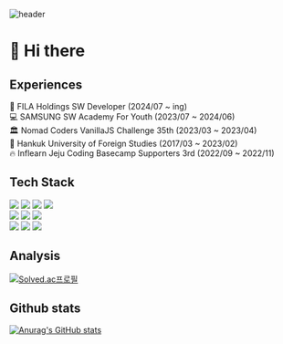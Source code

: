 
![header](https://capsule-render.vercel.app/api?type=soft&color=00AA54&height=200&section=header&text=Hi!%20I'm%20righthun&fontSize=60&animation=scaleIn)

# 👋 Hi there
<!-- **Blog:** [**티스토리 블로그**](https://codingfromtoday.tistory.com/) <br> -->
<!-- **Notion:** [**주니어 프론트 성장 공간, 프성공**](https://www.notion.so/righthun/dd055ee9f54445e89cd84d755071f7bd) -->

## Experiences
🏢 FILA Holdings SW Developer (2024/07 ~ ing) <br/>
💻 SAMSUNG SW Academy For Youth (2023/07 ~ 2024/06) <br/>
🏛️ Nomad Coders VanillaJS Challenge 35th (2023/03 ~ 2023/04) <br/>
🏫 Hankuk University of Foreign Studies (2017/03 ~ 2023/02) <br/>
🔥 Inflearn Jeju Coding Basecamp Supporters 3rd (2022/09 ~ 2022/11) <br/>


## Tech Stack
<div>
<img src="https://img.shields.io/badge/HTML5-E34F26?style=flat&logo=HTML5&logoColor=white" />
<img src="https://img.shields.io/badge/CSS3-1572B6?style=flat&logo=CSS3&logoColor=white" />
<img src="https://img.shields.io/badge/JavaScript-F7DF1E?style=flat&logo=JavaScript&logoColor=white" />
<img src="https://img.shields.io/badge/TypeScript-3178C6?style=flat&logo=TypeScript&logoColor=white" />
<br/>
<img src="https://img.shields.io/badge/React-61DAFB?style=flat&logo=React&logoColor=white"/>
<img src="https://img.shields.io/badge/Next.js-000000?style=flat&logo=Next.js&logoColor=white"/>
<img src="https://img.shields.io/badge/-Vue.js-4fc08d?style=flat&logo=vuedotjs&logoColor=white"/>
<br/>	
<img src="https://img.shields.io/badge/Java-007396?style=flat&logo=Java&logoColor=white" />
<img src="https://img.shields.io/badge/Spring-6DB33F?style=flat&logo=Spring&logoColor=white" />
<img src="https://img.shields.io/badge/MySQL-4479A1?style=flat&logo=MySQL&logoColor=white" />



<!--
<img src="https://img.shields.io/badge/React Query-FF4154?style=flat&logo=React Query&logoColor=white"/>
<img src="https://img.shields.io/badge/Vue.js-4FC08D?style=flat&logo=Vue.js&logoColor=white"/>
-->

 
<div>

## Analysis
<!-- [![Hits](https://hits.seeyoufarm.com/api/count/incr/badge.svg?url=https%3A%2F%2Fgithub.com%2Frighthunkwon&count_bg=%2300AA54&title_bg=%23555555&icon=&icon_color=%23E7E7E7&title=hits&edge_flat=false)](https://hits.seeyoufarm.com) -->
[![Solved.ac프로필](http://mazassumnida.wtf/api/mini/generate_badge?boj=dhtmxk8134)](https://solved.ac/dhtmxk8134)
	
<!--
## Top Langs
[![Top Langs](https://github-readme-stats.vercel.app/api/top-langs/?username=righthunkwon)](https://github.com/righthunkwon/github-readme-stats)
-->

## Github stats
[![Anurag's GitHub stats](https://github-readme-stats.vercel.app/api?username=righthunkwon)](https://github.com/righthunkwon/github-readme-stats)








